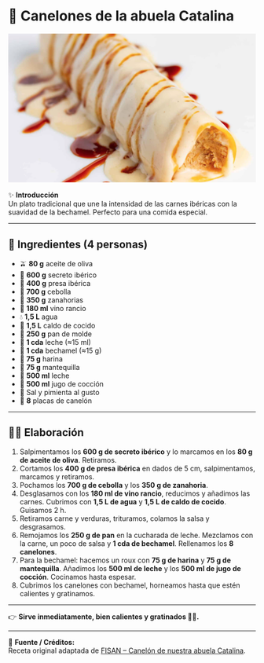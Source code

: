 # 🍝 Canelones de la abuela Catalina

![Canelones con bechamel y reducción](img/1.png)

✨ **Introducción**  
Un plato tradicional que une la intensidad de las carnes ibéricas con la suavidad de la bechamel. Perfecto para una comida especial.


---

## 🛒 Ingredientes (4 personas)  
- 🫒 **80 g** aceite de oliva  
- 🥩 **600 g** secreto ibérico  
- 🥩 **400 g** presa ibérica  
- 🧅 **700 g** cebolla  
- 🥕 **350 g** zanahorias  
- 🍷 **180 ml** vino rancio  
- 💧 **1,5 L** agua  
- 🍲 **1,5 L** caldo de cocido  
- 🍞 **250 g** pan de molde  
- 🥛 **1 cda** leche (≈15 ml)  
- 🥄 **1 cda** bechamel (≈15 g)  
- 🌾 **75 g** harina  
- 🧈 **75 g** mantequilla  
- 🥛 **500 ml** leche  
- 🍖 **500 ml** jugo de cocción  
- 🧂 Sal y pimienta al gusto  
- 🍝 **8** placas de canelón  

---

## 👩‍🍳 Elaboración  
1. Salpimentamos los **600 g de secreto ibérico** y lo marcamos en los **80 g de aceite de oliva**. Retiramos.  
2. Cortamos los **400 g de presa ibérica** en dados de 5 cm, salpimentamos, marcamos y retiramos.  
3. Pochamos los **700 g de cebolla** y los **350 g de zanahoria**.  
4. Desglasamos con los **180 ml de vino rancio**, reducimos y añadimos las carnes. Cubrimos con **1,5 L de agua** y **1,5 L de caldo de cocido**. Guisamos 2 h.  
5. Retiramos carne y verduras, trituramos, colamos la salsa y desgrasamos.  
6. Remojamos los **250 g de pan** en la cucharada de leche. Mezclamos con la carne, un poco de salsa y **1 cda de bechamel**. Rellenamos los **8 canelones**.  
7. Para la bechamel: hacemos un roux con **75 g de harina** y **75 g de mantequilla**. Añadimos los **500 ml de leche** y los **500 ml de jugo de cocción**. Cocinamos hasta espesar.  
8. Cubrimos los canelones con bechamel, horneamos hasta que estén calientes y gratinamos.  

---

👉 **Sirve inmediatamente, bien calientes y gratinados 🧀🔥.**

---

📌 **Fuente / Créditos:**  
Receta original adaptada de [FISAN – Canelón de nuestra abuela Catalina](https://www.fisan.com/gastronomia/recetas-alta-gastronomia/canelon-fisan-de-nuestra-abuela-catalina/).
